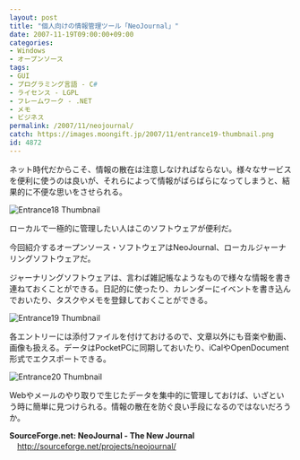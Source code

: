 ```yaml
---
layout: post
title: "個人向けの情報管理ツール「NeoJournal」"
date: 2007-11-19T09:00:00+09:00
categories:
- Windows
- オープンソース
tags: 
- GUI
- プログラミング言語 - C#
- ライセンス - LGPL
- フレームワーク - .NET
- メモ
- ビジネス
permalink: /2007/11/neojournal/
catch: https://images.moongift.jp/2007/11/entrance19-thumbnail.png
id: 4872
---
```

ネット時代だからこそ、情報の散在は注意しなければならない。様々なサービスを便利に使うのは良いが、それらによって情報がばらばらになってしまうと、結果的に不便な思いをさせられる。   
  
 ![Entrance18 Thumbnail](https://images.moongift.jp/2007/11/entrance18-thumbnail.png)  
  
ローカルで一極的に管理したい人はこのソフトウェアが便利だ。   
  
今回紹介するオープンソース・ソフトウェアはNeoJournal、ローカルジャーナリングソフトウェアだ。   
<!--more-->  
ジャーナリングソフトウェアは、言わば雑記帳なようなもので様々な情報を書き連ねておくことができる。日記的に使ったり、カレンダーにイベントを書き込んでおいたり、タスクやメモを登録しておくことができる。   
  
 ![Entrance19 Thumbnail](https://images.moongift.jp/2007/11/entrance19-thumbnail.png)  
  
各エントリーには添付ファイルを付けておけるので、文章以外にも音楽や動画、画像も扱える。データはPocketPCに同期しておいたり、iCalやOpenDocument形式でエクスポートできる。   
  
 ![Entrance20 Thumbnail](https://images.moongift.jp/2007/11/entrance20-thumbnail.png)  
  
Webやメールのやり取りで生じたデータを集中的に管理しておけば、いざという時に簡単に見つけられる。情報の散在を防ぐ良い手段になるのではないだろうか。   
  
**SourceForge.net: NeoJournal - The New Journal**   
　[http://sourceforge.net/projects/neojournal/   
](http://sourceforge.net/projects/neojournal/)


